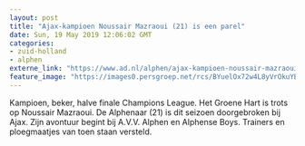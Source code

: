 ```yaml
---
layout: post
title: "Ajax-kampioen Noussair Mazraoui (21) is een parel"
date: Sun, 19 May 2019 12:06:02 GMT
categories: 
- zuid-holland 
- alphen 
externe_link: "https://www.ad.nl/alphen/ajax-kampioen-noussair-mazraoui-21-is-een-parel~a10f736b/"
feature_image: "https://images0.persgroep.net/rcs/BYuelOx72w4L8yVrOkuYBbmKQrQ/diocontent/148602425/_fitwidth/400/?appId=21791a8992982cd8da851550a453bd7f&quality=0.7"
---
```


Kampioen, beker, halve finale Champions League. Het Groene Hart is trots op Noussair Mazraoui. De Alphenaar (21) is dit seizoen doorgebroken bij Ajax. Zijn avontuur begint bij A.V.V. Alphen en Alphense Boys. Trainers en ploegmaatjes van toen staan versteld.

